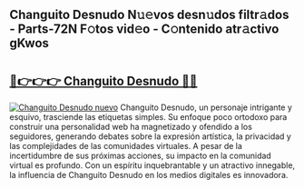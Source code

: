 ## Changuito Desnudo N𝚞𝚎vos desn𝚞dos filtr𝚊dos - Parts-72N F𝚘tos vid𝚎o - C𝚘ntenido atr𝚊ctivo gKwos

# <h2><a href="http://mbcx2k.tromn.icu/?c=Changuito+Desnudo">🔗👉👉👉 Changuito Desnudo 🔗🔗</a></h2>

[![Changuito Desnudo nuevo](https://i.imgur.com/pEAQMta.gif)](http://mbcx2k.tromn.icu/?c=Changuito+Desnudo)
Changuito Desnudo, un personaje intrigante y esquivo, trasciende las etiquetas simples. Su enfoque poco ortodoxo para construir una personalidad web ha magnetizado y ofendido a los seguidores, generando debates sobre la expresión artística, la privacidad y las complejidades de las comunidades virtuales. A pesar de la incertidumbre de sus próximas acciones, su impacto en la comunidad virtual es profundo. Con un espíritu inquebrantable y un atractivo innegable, la influencia de Changuito Desnudo en los medios digitales es innovadora.
